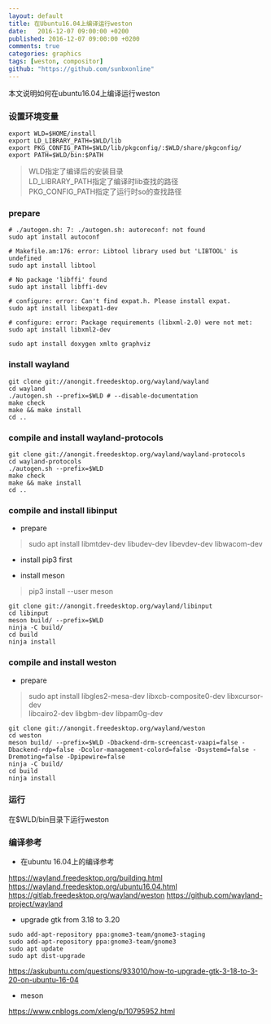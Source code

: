 ```yaml
---
layout: default
title: 在Ubuntu16.04上编译运行weston
date:   2016-12-07 09:00:00 +0200
published: 2016-12-07 09:00:00 +0200
comments: true
categories: graphics
tags: [weston, compositor]
github: "https://github.com/sunbxonline"
---
```


<p>本文说明如何在ubuntu16.04上编译运行weston</p>

<!--more-->

### 设置环境变量
```
export WLD=$HOME/install
export LD_LIBRARY_PATH=$WLD/lib
export PKG_CONFIG_PATH=$WLD/lib/pkgconfig/:$WLD/share/pkgconfig/
export PATH=$WLD/bin:$PATH
```

> WLD指定了编译后的安装目录 \
LD_LIBRARY_PATH指定了编译时lib查找的路径 \
PKG_CONFIG_PATH指定了运行时so的查找路径

### prepare
```
# ./autogen.sh: 7: ./autogen.sh: autoreconf: not found
sudo apt install autoconf

# Makefile.am:176: error: Libtool library used but 'LIBTOOL' is undefined
sudo apt install libtool

# No package 'libffi' found
sudo apt install libffi-dev

# configure: error: Can't find expat.h. Please install expat.
sudo apt install libexpat1-dev

# configure: error: Package requirements (libxml-2.0) were not met:
sudo apt install libxml2-dev

sudo apt install doxygen xmlto graphviz
```

### install wayland
```
git clone git://anongit.freedesktop.org/wayland/wayland
cd wayland
./autogen.sh --prefix=$WLD # --disable-documentation
make check
make && make install
cd ..
```

### compile and install wayland-protocols
```
git clone git://anongit.freedesktop.org/wayland/wayland-protocols
cd wayland-protocols
./autogen.sh --prefix=$WLD
make check
make && make install
cd ..
```

### compile and install libinput
+ prepare

> sudo apt install libmtdev-dev libudev-dev libevdev-dev libwacom-dev

+ install pip3 first

+ install meson

> pip3 install --user meson

```
git clone git://anongit.freedesktop.org/wayland/libinput
cd libinput
meson build/ --prefix=$WLD
ninja -C build/
cd build
ninja install
```

### compile and install weston
+ prepare

> sudo apt install libgles2-mesa-dev libxcb-composite0-dev libxcursor-dev \
  libcairo2-dev libgbm-dev libpam0g-dev

```
git clone git://anongit.freedesktop.org/wayland/weston
cd weston
meson build/ --prefix=$WLD -Dbackend-drm-screencast-vaapi=false -Dbackend-rdp=false -Dcolor-management-colord=false -Dsystemd=false -Dremoting=false -Dpipewire=false
ninja -C build/
cd build
ninja install
```

### 运行

在$WLD/bin目录下运行weston

### 编译参考

+ 在ubuntu 16.04上的编译参考

https://wayland.freedesktop.org/building.html
https://wayland.freedesktop.org/ubuntu16.04.html
https://gitlab.freedesktop.org/wayland/weston
https://github.com/wayland-project/wayland

+ upgrade gtk from 3.18 to 3.20

```
sudo add-apt-repository ppa:gnome3-team/gnome3-staging
sudo add-apt-repository ppa:gnome3-team/gnome3
sudo apt update
sudo apt dist-upgrade
```

https://askubuntu.com/questions/933010/how-to-upgrade-gtk-3-18-to-3-20-on-ubuntu-16-04

+ meson

https://www.cnblogs.com/xleng/p/10795952.html
